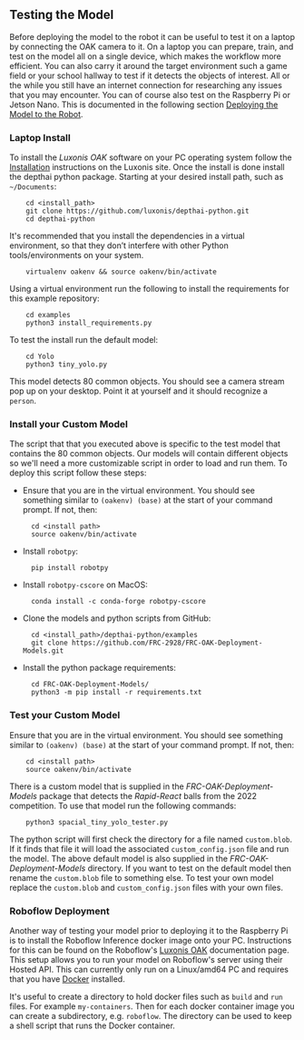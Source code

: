 ## Testing the Model
 Before deploying the model to the robot it can be useful to test it on a laptop by connecting the OAK camera to it.  On a laptop you can prepare, train, and test on the model all on a single device, which makes the workflow more efficient.  You can also carry it around the target environment such a game field or your school hallway to test if it detects the objects of interest. All or the while you still have an internet connection for researching any issues that you may encounter. You can of course also test on the Raspberry Pi or Jetson Nano.  This is documented in the following section [Deploying the Model to the Robot](MLDeployment.md).  

### Laptop Install
To install the *Luxonis OAK* software on your PC operating system follow the [Installation](https://docs.luxonis.com/projects/api/en/latest/install/#) instructions on the Luxonis site.  Once the install is done install the depthai python package.  Starting at your desired install path, such as `~/Documents`:

        cd <install_path>
        git clone https://github.com/luxonis/depthai-python.git
        cd depthai-python

It's recommended that you install the dependencies in a virtual environment, so that they don’t interfere with other Python tools/environments on your system.

        virtualenv oakenv && source oakenv/bin/activate

Using a virtual environment run the following to install the requirements for this example repository:

        cd examples
        python3 install_requirements.py

To test the install run the default model:

        cd Yolo
        python3 tiny_yolo.py

This model detects 80 common objects.  You should see a camera stream pop up on your desktop.  Point it at yourself and it should recognize a `person`.  

### Install your Custom Model 
The script that that you executed above is specific to the test model that contains the 80 common objects.  Our models will contain different objects so we'll need a more customizable script in order to load and run them. To deploy this script follow these steps:

- Ensure that you are in the virtual environment.  You should see something similar to `(oakenv) (base)` at the start of your command prompt.  If not, then: 

        cd <install path>
        source oakenv/bin/activate

- Install `robotpy`:

        pip install robotpy

- Install `robotpy-cscore` on MacOS:

        conda install -c conda-forge robotpy-cscore

- Clone the models and python scripts from GitHub:

        cd <install_path>/depthai-python/examples
        git clone https://github.com/FRC-2928/FRC-OAK-Deployment-Models.git

- Install the python package requirements:

        cd FRC-OAK-Deployment-Models/
        python3 -m pip install -r requirements.txt        

### Test your Custom Model 
Ensure that you are in the virtual environment.  You should see something similar to `(oakenv) (base)` at the start of your command prompt.  If not, then: 

        cd <install path>
        source oakenv/bin/activate
        
There is a custom model that is supplied in the *FRC-OAK-Deployment-Models* package that detects the *Rapid-React* balls from the 2022 competition.  To use that model run the following commands:

        python3 spacial_tiny_yolo_tester.py

The python script will first check the directory for a file named `custom.blob`. If it finds that file it will load the associated `custom_config.json` file and run the model.  The above default model is also supplied in the *FRC-OAK-Deployment-Models* directory. If you want to test on the default model then rename the `custom.blob` file to something else.  To test your own model replace the `custom.blob` and `custom_config.json` files with your own files.

### Roboflow Deployment 
Another way of testing your model prior to deploying it to the Raspberry Pi is to install the Roboflow Inference docker image onto your PC. Instructions for this can be found on the Roboflow's [Luxonis OAK](https://docs.roboflow.com/inference/luxonis-oak) documentation page. This setup allows you to run your model on Roboflow's server using their Hosted API.  This can currently only run on a Linux/amd64 PC and requires that you have [Docker](https://docs.docker.com) installed.

It's useful to create a directory to hold docker files such as `build` and `run` files.  For example `my-containers`.  Then for each docker container image you can create a subdirectory, e.g. `roboflow`. The directory can be used to keep a shell script that runs the Docker container.  